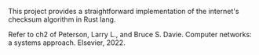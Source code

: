 This project provides a straightforward implementation of the internet's checksum algorithm in Rust lang.

Refer to ch2 of Peterson, Larry L., and Bruce S. Davie. Computer networks: a systems approach. Elsevier, 2022.